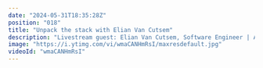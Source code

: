 ```yaml
---
date: "2024-05-31T18:35:28Z"
position: "018"
title: "Unpack the stack with Elian Van Cutsem"
description: "Livestream guest: Elian Van Cutsem, Software Engineer | Astro Ambassador, vBridge\nhttps://twitter.com/ElianCodes\n\nLivestream Host: Tim Benniks \nhttps://twitter.com/timbenniks\nhttps://www.linkedin.com/in/timbenniks/\n\nJoin us on Discord at https://uniform.to/discord\n\nFollow us on:\nFacebook: https://www.facebook.com/people/Uniform/\nTwitter: https://twitter.com/UniformDev \nLinkedIn: https://www.linkedin.com/company/uniformdev \nInstagram: https://www.instagram.com/uniform.dev/"
image: "https://i.ytimg.com/vi/wmaCANHmRsI/maxresdefault.jpg"
videoId: "wmaCANHmRsI"
---
```


